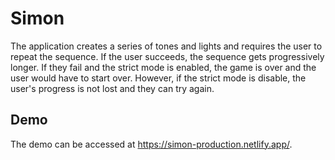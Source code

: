# Simon

The application creates a series of tones and lights and requires the user to repeat the sequence. If the user succeeds, the sequence gets progressively longer. If they fail and the strict mode is enabled, the game is over and the user would have to start over. However, if the strict mode is disable, the user's progress is not lost and they can try again.

## Demo

The demo can be accessed at https://simon-production.netlify.app/.
